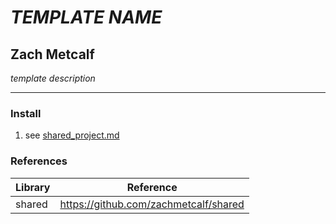 # *TEMPLATE NAME*
## Zach Metcalf

*template description*

----------------

### Install
1. see [shared_project.md](docs/shared_project.md) 

### References
Library | Reference
---------------- | ----------------
shared | https://github.com/zachmetcalf/shared
